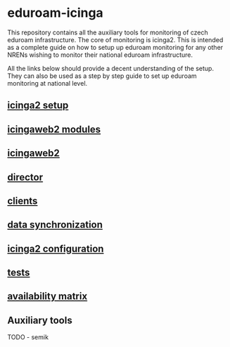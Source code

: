 # eduroam-icinga
This repository contains all the auxiliary tools for monitoring of czech eduroam infrastructure.
The core of monitoring is icinga2. This is intended as a complete guide on how to setup up eduroam monitoring for any other NRENs wishing to 
monitor their national eduroam infrastructure.

All the links below should provide a decent understanding of the setup.
They can also be used as a step by step guide to set up eduroam monitoring at national level.

## [icinga2 setup](https://github.com/CESNET/eduroam-icinga/blob/master/doc/icinga2_setup.md)

## [icingaweb2 modules](https://github.com/CESNET/eduroam-icinga/blob/master/doc/icingaweb2_modules.md)

## [icingaweb2](https://github.com/CESNET/eduroam-icinga/blob/master/doc/icingaweb2_config.md)

## [director](https://github.com/CESNET/eduroam-icinga/blob/master/doc/director_config.md)

## [clients](https://github.com/CESNET/eduroam-icinga/blob/master/doc/clients.md)

## [data synchronization](https://github.com/CESNET/eduroam-icinga/blob/master/doc/data_sync.md)

## [icinga2 configuration](https://github.com/CESNET/eduroam-icinga/blob/master/doc/icinga2_config.md)

## [tests](https://github.com/CESNET/eduroam-icinga/blob/master/doc/tests.md)

## [availability matrix](https://github.com/CESNET/eduroam-icinga/blob/master/doc/matrix.md)

## Auxiliary tools
TODO - semik
